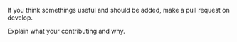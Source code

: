 If you think somethings useful and should be added, make a pull request on develop.

Explain what your contributing and why.
